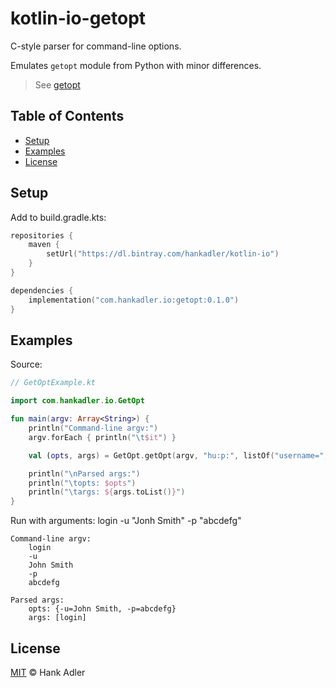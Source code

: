 # kotlin-io-getopt

C-style parser for command-line options.

Emulates `getopt` module from Python with minor differences.
 > See [getopt](https://docs.python.org/3.8/library/getopt.html)

## Table of Contents
- [Setup](#setup)
- [Examples](#examples)
- [License](#license)

## Setup

Add to build.gradle.kts:

```kotlin
repositories {
    maven {
        setUrl("https://dl.bintray.com/hankadler/kotlin-io")
    }
}

dependencies {
    implementation("com.hankadler.io:getopt:0.1.0")
}
```

## Examples

Source:
```kotlin
// GetOptExample.kt

import com.hankadler.io.GetOpt

fun main(argv: Array<String>) {
    println("Command-line argv:")
    argv.forEach { println("\t$it") }

    val (opts, args) = GetOpt.getOpt(argv, "hu:p:", listOf("username=", "password="))

    println("\nParsed args:")
    println("\topts: $opts")
    println("\targs: ${args.toList()}")
}

```

Run with arguments: login -u "Jonh Smith" -p "abcdefg"
```
Command-line argv:
    login
    -u
    John Smith
    -p
    abcdefg

Parsed args:
    opts: {-u=John Smith, -p=abcdefg}
    args: [login]
```

## License
[MIT](LICENSE) © Hank Adler
